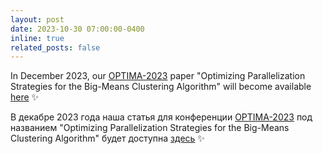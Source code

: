 ```yaml
---
layout: post
date: 2023-10-30 07:00:00-0400
inline: true
related_posts: false
---
```


In December 2023, our [OPTIMA-2023](http://agora.guru.ru/display.php?conf=OPTIMA-2023) paper "Optimizing Parallelization Strategies for the Big-Means Clustering Algorithm" will become available [here](https://link.springer.com/book/9783031487507) :sparkles:

В декабре 2023 года наша статья для конференции [OPTIMA-2023](http://agora.guru.ru/display.php?conf=OPTIMA-2023) под названием "Optimizing Parallelization Strategies for the Big-Means Clustering Algorithm" будет доступна [здесь](https://link.springer.com/book/9783031487507) :sparkles: